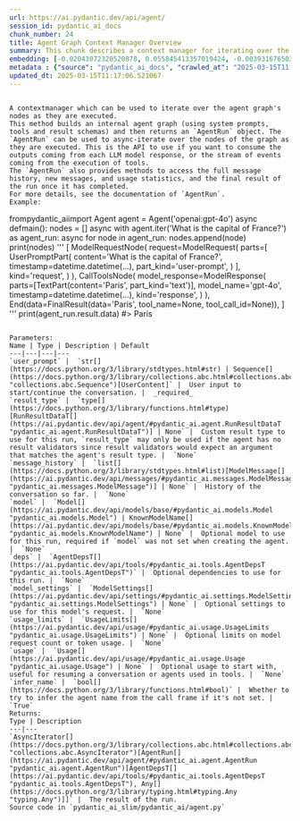 ```yaml
---
url: https://ai.pydantic.dev/api/agent/
session_id: pydantic_ai_docs
chunk_number: 24
title: Agent Graph Context Manager Overview
summary: This chunk describes a context manager for iterating over the nodes of an agent graph during execution, utilizing an `AgentRun` object. It highlights the ability to access LLM model responses, message history, new messages, usage statistics, and the final result. An example of usage is provided, demonstrating how to use the context manager with an agent.
embedding: [-0.02043072320520878, 0.055845413357019424, -0.0039316765032708645, -0.05743853375315666, 0.007066791411489248, 0.00017761166964191943, 0.025016333907842636, -0.0007561951060779393, 0.024499645456671715, -0.002719342242926359, -0.02820257842540741, -0.03453201428055763, -0.013638422824442387, -0.06221790239214897, -0.01105498056858778, -0.01997862011194229, -0.02117346227169037, -0.01742747239768505, 0.004335339181125164, 0.02525314874947071, 0.04172259569168091, -0.03666335344314575, 0.01412281859666109, 0.014714857563376427, -0.03347710892558098, 0.015985049307346344, -0.039419025182724, 0.05248693749308586, -0.016135750338435173, 0.022045375779271126, -0.0013744720490649343, -0.005801980849355459, -0.026523342356085777, 0.003285815706476569, 0.02473646029829979, -0.03248678892850876, 0.0040231733582913876, -2.2916276520845713e-06, -0.009090487845242023, 0.037395328283309937, 0.03711545467376709, -0.03584526106715202, 0.03420908376574516, 0.030656849965453148, -0.02195926010608673, -0.0027529806829988956, 0.005958063993602991, 0.02691085822880268, 0.028913026675581932, -0.006001121364533901, -0.030936721712350845, 0.031927041709423065, -0.00456139026209712, 0.030979780480265617, -0.03347710892558098, 0.008304690942168236, 0.01527460291981697, 0.010866604745388031, -0.008789085783064365, -0.044478267431259155, 0.025489965453743935, 0.002960194367915392, 0.003226611763238907, 0.041980937123298645, -0.03776131570339203, 0.01567288301885128, -0.009354214183986187, 0.041830237954854965, -0.040495458990335464, 0.0009876284748315811, 0.03978501260280609, 0.02624346874654293, -0.06006503477692604, -0.028913026675581932, -0.04047393053770065, -0.013746066018939018, 0.033735450357198715, 0.04320807382464409, -0.017373649403452873, -0.01834244094789028, 0.004486040212213993, 0.017039954662322998, 0.03873010724782944, 0.021776266396045685, 0.03483341634273529, -0.0576968789100647, -0.04770756885409355, -0.026372641324996948, 0.0028256401419639587, -0.06092618405818939, -0.014994730241596699, 0.031453412026166916, 0.004335339181125164, 0.07074326276779175, 0.05184107646346092, 0.04426297917962074, -0.019548047333955765, -0.008024818263947964, 0.023487797006964684, 0.04327265918254852, 0.05110910162329674, -0.024714931845664978, -0.017911866307258606, 0.017944160848855972, -0.013853710144758224, -0.011011922731995583, -0.004453747067600489, -0.002337208017706871, -0.029451243579387665, -0.039526667445898056, -0.06566249579191208, -0.005807362962514162, -0.009241188876330853, 0.03547927364706993, -0.061141468584537506, -0.038514818996191025, -0.006119529251009226, -0.008234722539782524, 0.040839917957782745, -0.015543711371719837, -0.02740601822733879, 0.006345580331981182, -0.025683723390102386, 0.00668465718626976, 0.018008746206760406, 0.014359633438289165, -0.02785811945796013, -0.02757824771106243, 0.002633227501064539, -0.02785811945796013, 0.00855227094143629, 0.008988226763904095, -0.02708308771252632, -0.012863390147686005, -0.008223958313465118, -0.013100205920636654, -0.03875163570046425, 0.00381326861679554, -0.03502717241644859, 0.02557607926428318, 0.009138927794992924, -0.018041038885712624, -0.031087422743439674, -0.00011184825416421518, 0.020097028464078903, 0.05976363271474838, -0.041012149304151535, 0.041356608271598816, -0.013724537566304207, 0.02193773165345192, 0.03162563964724541, 0.022971108555793762, -0.03498411551117897, 0.004184638615697622, -0.029946403577923775, -0.0072928424924612045, 0.014402691274881363, -0.010226125828921795, 0.0022537843324244022, -0.05558706820011139, -0.014251990243792534, 0.045425526797771454, -0.04047393053770065, -0.02226066216826439, -0.02043072320520878, -0.04736310988664627, -0.020613716915249825, -0.016135750338435173, -0.017222948372364044, -0.034919530153274536, 0.005212633404880762, -0.008993608877062798, -0.036361951380968094, 0.027965763583779335, 0.024542702361941338, -0.01944040320813656, -0.09455399215221405, -0.0012002242729067802, -0.025511493906378746, -0.044951897114515305, -0.014585684984922409, -0.0041684918105602264, -0.04533941298723221, -0.026372641324996948, -0.05214247852563858, -0.012077593244612217, 0.005357951857149601, -0.0038536349311470985, -0.005425229202955961, -0.004257297609001398, 0.048267316073179245, 0.04706170782446861, 0.01896677352488041, -0.0009317884687334299, -0.013154027052223682, 0.012325173243880272, 0.041033677756786346, 0.008875200524926186, 0.04023711383342743, 0.03246526047587395, 0.010274565778672695, 0.008611474186182022, 0.025167034938931465, 0.020904354751110077, 0.013724537566304207, -0.04753534123301506, 0.00550327030941844, -0.016921548172831535, -0.013132498599588871, 0.009246570989489555, 0.02490868978202343, -0.03517787531018257, 0.011388675309717655, -0.02691085822880268, -0.01565135456621647, -0.03184092789888382, -0.045511644333601, 0.016953840851783752, -0.0008059801766648889, 0.020559895783662796, 0.03597443550825119, 0.03330487757921219, -0.004634049721062183, 0.0008598018903285265, 0.003199700964614749, 0.014338104985654354, -0.020538367331027985, -0.02938665635883808, 0.015080844983458519, 0.056319043040275574, -0.026157354936003685, -0.0015863950829952955, -0.028826911002397537, -0.0485687181353569, 0.026781685650348663, -0.06381102651357651, 0.016458680853247643, 0.013853710144758224, 0.0422823391854763, -0.049214575439691544, -0.019924798980355263, 0.014327340759336948, 0.02753519080579281, 0.01386447437107563, 0.020215436816215515, 0.011937656439840794, 0.03035544790327549, -0.03321876376867294, 0.03664182499051094, 0.04040934517979622, 0.03526398912072182, -0.004491422325372696, -0.014682563953101635, -0.030161689966917038, -0.005694337654858828, 0.012895682826638222, -0.02919289842247963, -0.014553392305970192, -0.019892506301403046, -0.005532872397452593, 0.04439214989542961, 0.00961794052273035, -0.006878415122628212, 0.011743898503482342, -0.012486638501286507, -0.0023089516907930374, 0.01569441333413124, -0.03364933654665947, -0.01412281859666109, -0.05606069788336754, 0.01501625869423151, -0.009402654133737087, 0.017018426209688187, -0.0458991602063179, -0.028956083580851555, 0.038859277963638306, 0.016996897757053375, 0.03328334912657738, -0.004733619745820761, -0.05050629749894142, 0.004943524487316608, 0.055199552327394485, 0.02740601822733879, 0.05214247852563858, -0.008315455168485641, -0.012572753243148327, 0.011819249019026756, -0.025016333907842636, 0.04977432265877724, 0.010764343664050102, 0.034230612218379974, 0.010931190103292465, 0.039677370339632034, -0.0016684732399880886, 0.031152009963989258, -0.061141468584537506, 0.05614681541919708, 0.018923714756965637, 0.0016523266676813364, -0.013067912310361862, -0.0056028407998383045, -0.014305812306702137, 0.03328334912657738, -0.03248678892850876, 0.011151859536767006, 0.03431672602891922, -0.010952719487249851, -0.014079760760068893, 0.014144347049295902, -7.00102755217813e-05, -0.015758998692035675, 0.09954864531755447, -0.02852550894021988, -0.005565165542066097, -0.010667463764548302, 0.01516695972532034, 0.04213164001703262, -0.03562997654080391, 0.048267316073179245, 0.0006694076000712812, -0.011926892213523388, -0.017858045175671577, 0.03944055363535881, 0.026114296168088913, -0.030786020681262016, 0.012518931180238724, 0.016480209305882454, -0.009284245781600475, -0.03147494047880173, 0.03453201428055763, 0.012486638501286507, -0.029300542548298836, -0.003272360423579812, 0.013972117565572262, 0.03166869655251503, -0.02156098000705242, -0.013552308082580566, 0.01287415437400341, 0.029429715126752853, 0.05976363271474838, -0.05330502614378929, -0.017858045175671577, -0.047104764729738235, -0.014155111275613308, 0.014628742821514606, 0.059117771685123444, 0.029623473063111305, 0.02493021823465824, -0.035586919635534286, 0.02456423081457615, 0.024951746687293053, 0.02542537823319435, 0.023832255974411964, 0.017858045175671577, -0.009192748926579952, -0.017266007140278816, 0.0030328535940498114, 0.008939786814153194, -0.034725770354270935, 0.015758998692035675, -0.08753564208745956, -0.029085256159305573, -0.0032885067630559206, -0.00509960763156414, -0.053391143679618835, -0.020656773820519447, -0.03164716809988022, 0.02378919906914234, 0.0070129698142409325, 0.04998961091041565, 0.07285307347774506, 0.03298194706439972, -0.0006445150356739759, -0.035242460668087006, 0.00218516169115901, -0.01576976291835308, -0.0373307429254055, -0.0055113439448177814, 0.027599776163697243, 0.026006653904914856, 0.03681405261158943, 0.042325396090745926, 0.006297140847891569, -0.004397234413772821, 0.04783673956990242, 0.012185236439108849, -0.022863464429974556, -0.0007023733924143016, 0.0009082414326258004, 0.04899929091334343, 0.04697559401392937, -0.04376782104372978, -0.007911792024970055, 0.0011511119082570076, -0.0396127812564373, -0.0009149691904895008, 0.028611624613404274, 0.003199700964614749, 0.03767520189285278, 0.00651242770254612, -0.010581349022686481, -0.026523342356085777, -0.024628818035125732, 0.03664182499051094, 0.02327251061797142, -0.0044106896966695786, 0.054725922644138336, -0.013121734373271465, 0.033089589327573776, 0.030463092029094696, 0.0558023564517498, 0.01021536160260439, 0.0018097552238032222, -0.01849314197897911, -0.007911792024970055, -0.026114296168088913, -0.0030705288518220186, -0.02344474010169506, 0.01891295053064823, 0.0603664368391037, -0.030764492228627205, -0.0784505307674408, 0.0005940572009421885, 0.018428554758429527, -0.020958175882697105, 0.06927931308746338, 0.0491284616291523, -0.04486578330397606, -0.03926832228899002, 0.01820250414311886, 0.02936512790620327, 0.038342591375112534, 0.03246526047587395, -0.005236852914094925, -0.014908615499734879, -0.01944040320813656, 0.01904212310910225, 0.015403775498270988, -0.031431883573532104, 0.009327303618192673, 0.05873025581240654, -0.04211011156439781, 0.045425526797771454, 0.046114444732666016, -0.045468587428331375, -0.005715866107493639, -0.03360627964138985, -0.008396187797188759, 0.021410278975963593, -0.03395073860883713, -0.0035629975609481335, -0.002621117513626814, -0.04400463402271271, -0.008945168927311897, -0.0567496158182621, -0.03595290705561638, 0.06983906030654907, 0.018256325274705887, 0.052228592336177826, 0.0036356570199131966, -0.002081554848700762, 0.012820332311093807, -0.012594281695783138, 0.017319828271865845, -0.028008820489048958, 0.037524498999118805, 0.0045075686648488045, -0.025834424421191216, -0.008450009860098362, 0.036512650549411774, 0.027169201523065567, -0.024026013910770416, 0.02243289165198803, 0.005904242396354675, -0.01693231239914894, -0.023552382364869118, 0.012518931180238724, 0.020258493721485138, 0.00865453202277422, -0.008153989911079407, 0.0040420107543468475, -0.005043094977736473, 0.01096886582672596, 0.024026013910770416, -0.022325247526168823, 0.014854793436825275, -0.004714782349765301, -0.03367086499929428, -0.026760157197713852, 0.006996823009103537, 0.022884992882609367, 0.009693291038274765, 0.00949415098875761, -0.007804148830473423, 0.07319753617048264, 0.011173387989401817, -0.03444589674472809, -0.0085684172809124, -0.030979780480265617, -0.023487797006964684, -0.02708308771252632, -0.004486040212213993, 0.0015177724417299032, 0.07491982728242874, 0.014241226017475128, -0.029645001515746117, 0.009989310055971146, 0.01955881156027317, 0.019580340012907982, 0.06781536340713501, -0.03601749241352081, 0.011593197472393513, 0.040646158158779144, 0.02344474010169506, 0.009316539391875267, 0.015113137662410736, -0.013218613341450691, 0.001258082571439445, -0.013433900661766529, -0.02342321164906025, 0.020000150427222252, -0.0045990655198693275, 0.0046475050039589405, -0.023961428552865982, 0.032271500676870346, 0.01770734414458275, 0.045769985765218735, -0.03005404584109783, -0.0102368900552392, 0.009015137329697609, 0.009817080572247505, 0.0422823391854763, -0.004717473406344652, 0.03528551757335663, 0.005963446106761694, 0.020882826298475266, 0.03453201428055763, 0.02064600959420204, -0.042476098984479904, -0.024327415972948074, -0.003102821996435523, 0.024026013910770416, -0.02968805842101574, 0.00860609207302332, -0.01244358066469431, 0.016534030437469482, 0.025296205654740334, -0.032723601907491684, 0.019720276817679405, -0.010737432166934013, 0.032443732023239136, 0.010861222632229328, 0.049903493374586105, -0.027750477194786072, 0.036232780665159225, -0.0077287983149290085, -0.038514818996191025, -0.010005457326769829, 0.020183144137263298, -0.013832180760800838, -0.013423136435449123, -0.003622201504185796, 0.020936647430062294, -0.0111410953104496, 0.0030786022543907166, 0.02902066893875599, 0.009639468975365162, -0.030118633061647415, -0.020344609394669533, -0.013563072308897972, 0.027965763583779335, 0.014359633438289165, -0.014068996533751488, -0.03367086499929428, 0.010188451036810875, -0.029946403577923775, 0.021227285265922546, 0.00713137723505497, -0.05020489543676376, 0.04144272208213806, -0.010565202683210373, -0.03857940435409546, 0.010651317425072193, 0.008902112022042274, 0.020118556916713715, 0.006216408219188452, -0.03907456621527672, 0.00730360671877861, 0.005053859204053879, -0.0030893664807081223, 0.010355298407375813, -0.009741730988025665, 0.0030140161979943514, -0.013304728083312511, -0.03862246498465538, 0.002898299368098378, 0.035543862730264664, -0.0034284433349967003, -0.03954819589853287, 0.016157278791069984, 0.04357406124472618, 0.013746066018939018, -0.02488716132938862, 0.04508106783032417, 0.023509325459599495, -0.006264847703278065, 0.027815062552690506, 0.01592046394944191, -0.05003266781568527, -0.009488768875598907, 0.0006287049036473036, -0.029903344810009003, -0.01510237343609333, -0.021055055782198906, -0.0037971220444887877, 0.024456588551402092, -0.042476098984479904, 0.035716090351343155, 0.06962376832962036, -0.03515634313225746, 0.016544794663786888, 0.030635321512818336, 0.01814868301153183, 0.008358512073755264, 0.0019954401068389416, -0.006162586621940136, -0.042648326605558395, 0.004714782349765301, -0.019343525171279907, 0.043143488466739655, -0.06863345205783844, 0.014661035500466824, 0.023035693913698196, 0.015640590339899063, -0.04040934517979622, -0.011474790051579475, -0.04340183362364769, -0.03328334912657738, -0.007621155120432377, 0.0024556159041821957, 0.02292805165052414, 0.033326406031847, -0.023229451850056648, 0.0009452438680455089, -0.0047551486641168594, -0.007233638782054186, 0.0014774061273783445, -0.0033934591338038445, 0.024994805455207825, -0.02473646029829979, -0.035737618803977966, -0.024628818035125732, -0.011937656439840794, -0.014736386016011238, -0.006119529251009226, 0.0002707905077841133, 0.004739002324640751, 0.022669706493616104, -0.010048514232039452, -0.0002807138953357935, -0.006028032395988703, 0.009962399490177631, 0.009042047895491123, -0.009117398411035538, -0.05317585542798042, 0.01603887230157852, 0.025942066684365273, 0.017266007140278816, 0.027319902554154396, 0.0021421043202281, -0.01742747239768505, -0.005748159252107143, 0.017029190436005592, -0.0007165016140788794, 0.0205706600099802, 0.005072696600109339, -0.00794946774840355, 0.0031135862227529287, -0.018116390332579613, 0.028956083580851555, 0.0009432255756109953, -0.017621230334043503, -0.036878641694784164, 0.07306836545467377, 0.06505969166755676, -0.0057427771389484406, -0.005538254510611296, 0.003417678875848651, 0.029924873262643814, 0.03972042724490166, -0.011388675309717655, -0.01261581014841795, -0.030441561713814735, 0.01412281859666109, 0.016383331269025803, 0.005586693994700909, 0.004617903381586075, 0.015629826113581657, 0.0049973465502262115, -0.0247579887509346, -0.023961428552865982, 2.421977296762634e-05, 4.03400053983205e-06, 0.03194857016205788, -0.020764417946338654, 0.007793384604156017, -0.0055436366237699986, 0.005758923478424549, 0.014424219727516174, -0.03194857016205788, -0.011690076440572739, 0.01047370582818985, -0.03797660395503044, 0.009305775165557861, -0.012648102827370167, -0.006878415122628212, -0.0059311529621481895, 0.02639416977763176, -0.01475791446864605, -0.004292281810194254, -0.03156105428934097, 0.0123789943754673, -0.004943524487316608, 0.0031916277948766947, -0.015199252404272556, -0.0260927677154541, 0.006975294556468725, 0.0348549447953701, -0.013089441694319248, 0.005775070283561945, 0.004311119671911001, -0.026114296168088913, -0.00989243108779192, -0.020409194752573967, -0.030247803777456284, -0.029580414295196533, -0.026824742555618286, 0.027190731838345528, -0.02772894874215126, -0.006889179814606905, -0.01898830197751522, -0.004190020728856325, -0.04301431402564049, -0.022389834746718407, -0.009499533101916313, -0.030097102746367455, 0.0098063163459301, 0.035070229321718216, -0.010565202683210373, 0.0018299383809790015, -0.033713921904563904, 0.004292281810194254, 0.0009210241260007024, 0.00033319005160592496, 0.04637278988957405, 0.008358512073755264, 0.04325113072991371, -0.017621230334043503, -0.03806271776556969, 0.014004410244524479, -0.010371444746851921, 0.01700766198337078, -0.004195402842015028, 0.025123976171016693, 0.007529658265411854, -0.0008651840616948903, 0.02169015072286129, 0.03166869655251503, -0.016856960952281952, 0.002292805118486285, -0.02559760771691799, 0.005239543970674276, -0.00812169723212719, 0.014305812306702137, 0.013337021693587303, -0.03453201428055763, 0.040495458990335464, -0.018191739916801453, 0.013498486019670963, -0.026264997199177742, 0.008110933005809784, 0.005285292398184538, 0.0002514483348932117, 0.007427396718412638, 0.029128313064575195, -0.022368304431438446, -0.00398549810051918, -0.019677219912409782, -0.04671724885702133, -0.006463988218456507, -0.05033406987786293, -0.03054920583963394, 0.04620056226849556, 0.009843992069363594, 0.01565135456621647, 0.010688993148505688, 0.019504990428686142, -0.024047542363405228, -0.008197047747671604, 0.007276696152985096, -0.026932386681437492, 0.02889149636030197, -0.0247579887509346, -0.008084021508693695, 0.014338104985654354, -0.010699757374823093, 0.007820295169949532, 0.011474790051579475, 0.011420967988669872, -0.015446832403540611, -0.035070229321718216, 0.007960231974720955, -0.0013872546842321754, 0.0028094935696572065, 0.002680321456864476, 0.049257636070251465, -0.015888171270489693, -0.02884843945503235, 0.0071044666692614555, -0.06088312342762947, 0.008622239343822002, 0.018180975690484047, -0.005909624509513378, -0.014574920758605003, 0.04667419195175171, 0.03285277634859085, 0.009424182586371899, -0.03502717241644859, -0.03888080641627312, -0.018385497853159904, -0.01088275108486414, -0.03386462479829788, 0.04521024227142334, 0.008191665634512901, 0.04968820884823799, 0.010904279537498951, -0.02213148958981037, -0.005758923478424549, -0.03330487757921219, 0.0029198280535638332, 0.020559895783662796, 0.03530704602599144, -0.004940833430737257, -0.019591104239225388, 0.020441487431526184, 0.028159521520137787, 0.008040964603424072, 0.011399439536035061, 0.014779442921280861, 0.004044701810926199, -0.00903666578233242, 0.0544675774872303, 0.018880657851696014, -0.0342736691236496, -0.0020869369618594646, 0.021184228360652924, 0.022303719073534012, 0.001867613522335887, 0.019257409498095512, -0.018288619816303253, -0.029494300484657288, 0.0015029713977128267, 0.01293874066323042, -0.02195926010608673, 0.018331676721572876, 0.0009950289968401194, -0.017438236624002457, -0.03890233486890793, 0.004160418640822172, -0.01782575249671936, 0.00040769949555397034, 0.03515634313225746, 0.0035064849071204662, -0.0017882265383377671, 0.005915006622672081, 0.022820407524704933, -0.008304690942168236, 0.04477966949343681, -0.032099273055791855, 0.04327265918254852, 0.027427546679973602, -0.02312180958688259, -0.0020398430060595274, -0.00048675015568733215, -0.017459765076637268, -0.00672771455720067, 0.005608222912997007, 0.007169052492827177, -0.016178807243704796, 0.020538367331027985, -0.00646937033161521, -0.0689348503947258, 0.0038374883588403463, 0.011485554277896881, 0.04370323196053505, -0.0017249860102310777, 0.00329927122220397, 0.037201568484306335, 0.014822500757873058, -0.010107718408107758, 0.03270207345485687, -0.032422203570604324, 0.03879469260573387, -0.029085256159305573, -0.020463015884160995, -0.01412281859666109, 0.054725922644138336, 0.02129187062382698, 0.021948495879769325, -0.03364933654665947, -0.009537207894027233, -0.019946327432990074, -0.00042418239172548056, 0.06239013373851776, -0.040021829307079315, -0.06540414690971375, 0.006829975638538599, -0.031238123774528503, 0.017696579918265343, 0.020613716915249825, 0.012744982726871967, 0.025619136169552803, 0.023832255974411964, -0.013638422824442387, -0.021916203200817108, -0.016426388174295425, 0.027470603585243225, 0.008234722539782524, 0.0295158289372921, -0.03265901654958725, 0.026501813903450966, -0.045425526797771454, 0.01624339446425438, 0.02344474010169506, -0.0472339391708374, -0.016630910336971283, -0.011474790051579475, -0.011442496441304684, -0.008918258361518383, 0.03416602686047554, -0.0028014203999191523, -0.054855093359947205, 0.012841861695051193, -0.003762137843295932, 0.002672248287126422, 0.002276658546179533, 0.027664361521601677, -0.008084021508693695, 0.013659951277077198, 0.034230612218379974, 0.04307890310883522, -0.018234796822071075, 0.026932386681437492, -0.013842944987118244, -0.004225004930049181, -0.023509325459599495, 0.012002242729067802, -0.014198169112205505, 0.058127451688051224, 0.011625491082668304, 0.016770847141742706, 0.012357465922832489, -0.02807340770959854, -0.013057148084044456, -0.003764829132705927, -0.017761167138814926, -0.011668547987937927, 0.0029090638272464275, 0.005425229202955961, 0.003807886503636837, 0.0023735377471894026, 0.04172259569168091, 0.05132438987493515, 0.048439543694257736, -0.0017868810100480914, -0.0005775743047706783, 0.05524260923266411, -0.011410203762352467, 0.03767520189285278, 0.005549018736928701, -0.002392375376075506, -0.007831059396266937, 0.04394004866480827, -0.01748129352927208, 0.010382208973169327, -0.03050614893436432, -0.0012439544079825282, 0.017319828271865845, 0.025705251842737198, 0.007766473572701216, 0.012077593244612217, -0.010242272168397903, 0.02089359052479267, 0.017664287239313126, -0.00812169723212719, -0.02374614030122757, -0.014112054370343685, 0.011969950050115585, 0.03821341693401337, -0.009526443667709827, -0.03481188416481018, 0.04370323196053505, 0.03250831738114357, 0.012271351180970669, -0.004897776059806347, -0.025037862360477448, 0.0006287049036473036, 0.005304130259901285, 0.011786955408751965, -0.016867725178599358, -0.008363895118236542, 0.01759970188140869, 0.002545767230913043, -0.02169015072286129, -0.001379181514494121, -0.028654681518673897, -0.0019658382516354322, -0.012088357470929623, -0.020140085369348526, 0.0074919830076396465, 0.01881607249379158, 0.006544720847159624, 0.0004369650559965521, 0.00646937033161521, 0.0020183143205940723, 0.017814988270401955, 0.011937656439840794, -0.014305812306702137, 0.010339152067899704, -0.017642758786678314, -0.005164193455129862, 0.04490884020924568, -0.02540384978055954, 0.030635321512818336, -0.021087348461151123, 0.023143338039517403, 0.01296026911586523, -0.010952719487249851, 0.009300392121076584, -0.05291751027107239, -0.023186394944787025, 0.025662194937467575, 0.041162848472595215, 0.012099121697247028, 0.050893813371658325, 0.0011107457103207707, -0.022519005462527275, -0.013627658598124981, 0.016964605078101158, 0.009068959392607212, 0.0025323117151856422, -0.00865453202277422, -0.0290421973913908, 0.02919289842247963, 0.013713773339986801, -0.007696505170315504, 0.016620146110653877, 0.004203476011753082, 0.045813046395778656, -0.013014091178774834, 0.0007555223419331014, -0.01611422188580036, -0.009951635263860226, -0.013487721793353558, 0.022045375779271126, 0.026609456166625023, 0.03601749241352081, -0.0183747336268425, -0.010861222632229328, 0.0281810499727726, 0.017621230334043503, -0.017588937655091286, -0.0132831996306777, -0.016964605078101158, -0.020333845168352127, -0.006894561927765608, -0.011485554277896881, -0.017018426209688187, 0.01856849156320095, -0.02723378874361515, -0.019752569496631622, 0.014854793436825275, 0.0022080359049141407, -0.01052214577794075, -0.04869788885116577, -0.0017640067962929606, 0.022906523197889328, 0.014768678694963455, 0.02003244310617447, -0.0019402728648856282, 0.008406952023506165, 0.04499495401978493, 0.007664212491363287, 0.04486578330397606, 0.012249822728335857, -0.01278803963214159, -0.02658792771399021, -0.005277219228446484, -0.004076994955539703, -0.028008820489048958, -0.017352120950818062, 0.0076803588308393955, 0.007325135637074709, -0.0006202952936291695, -0.04667419195175171, -0.01829938404262066, 0.012013006955385208, -0.04658807814121246, -0.02096894010901451, -0.004502186551690102, -0.004911231808364391, 0.0209474116563797, 0.008546888828277588, -0.03959125280380249, -0.0063186693005263805, -0.038665521889925, 0.002638609614223242, -0.0013125770492479205, 0.03050614893436432, -0.014241226017475128, -0.01767505146563053, -0.0040716128423810005, -0.016049636527895927, -0.014768678694963455, 0.005314894486218691, 0.0036571857053786516, -0.027319902554154396, 0.03280971944332123, 0.005823509767651558, -0.021582508459687233, 0.03050614893436432, -0.0346611849963665, 0.004235769156366587, -0.017373649403452873, -0.008972080424427986, -0.03255137428641319, -0.027470603585243225, -0.004300354979932308, -0.004216931294649839, -0.020613716915249825, 0.005694337654858828, 0.017965689301490784, -0.013886002823710442, -0.0026951225008815527, 0.004354177042841911, 0.025210091844201088, 0.030075574293732643, 0.05528566613793373, 0.025662194937467575, -0.006894561927765608, 0.011991478502750397, -0.011442496441304684, -0.0016819286393001676, 0.014112054370343685, 7.917678885860369e-05, 0.0015998504823073745, -0.012572753243148327, -0.016867725178599358, 0.016221866011619568, 0.015037787146866322, 0.00877832155674696, 0.009440328925848007, -0.0073897214606404305, 0.010877368971705437, 0.010742814280092716, 0.010807400569319725, -0.018590020015835762, 0.03448895737528801, 0.08060339838266373, 0.0010999813675880432, -0.014553392305970192, 0.01668473146855831, 0.01982792094349861, 0.022368304431438446, -0.04273444414138794, 0.021604036912322044, 0.02277735061943531, 0.02340168133378029, -0.010672845877707005, -0.015134666115045547, 0.005855802912265062, -0.0504632405936718, 0.021011998876929283, 0.0222821906208992, -0.018030274659395218, 0.008509213104844093, 0.012540459632873535, 0.030613791197538376, 0.02062448114156723, -0.015220780856907368, -0.03584526106715202, 0.001994094578549266, 0.01973104104399681, 0.03134576603770256, -0.01673855446279049, 0.010995776392519474, -0.022691234946250916, 0.008084021508693695, 0.008875200524926186, 0.025123976171016693, -0.01889142207801342, 0.0026453372556716204, -0.0481811985373497, 0.015048551373183727, 0.050420183688402176, -0.005877331364899874, 0.02604971081018448, -0.008067875169217587, -0.002070790622383356, 0.007502747233957052, 0.02986028790473938, -0.001540646655485034, -0.036534182727336884, 0.0020088956225663424, -0.0005153429228812456, -0.004125434439629316, 0.06536109000444412, -0.010306858457624912, -0.019321996718645096, 0.017513586208224297, -0.014585684984922409, 0.0013206503354012966, 0.017319828271865845, -0.0021421043202281, -0.03479035571217537, 0.03700781241059303, 0.052400823682546616, 0.016178807243704796, -0.03166869655251503, -0.01096886582672596, 0.008961315266788006, -0.024155186489224434, -0.026609456166625023, 0.010619024746119976, 0.01733059249818325, -0.011442496441304684, 0.04490884020924568, 0.042088583111763, 0.022411363199353218, 0.00015112129040062428, 0.014305812306702137, -0.007685740943998098, 0.02856856770813465, 0.01982792094349861, -0.021238049492239952, -0.04434909299015999, 0.01740594208240509, 0.00869220681488514, 0.003038235940039158, -0.027190731838345528, 0.00655548507347703, 0.006157204508781433, 0.03151799738407135, 0.00498927291482687, 0.013842944987118244, -0.014704092405736446, 0.019687984138727188, -0.008374659344553947, -0.007265931461006403, -0.0032454493921250105, 0.0012257895432412624, 0.006044178735464811, -0.040516987442970276, -0.016630910336971283, 0.017126070335507393, -0.0279011782258749, -0.016351036727428436, -0.004833190236240625, -0.004574846010655165, 0.008040964603424072, 0.015005494467914104, 1.5379135220427997e-05, 0.005667426623404026, 0.03894539549946785, -0.05102298781275749, 0.00858994573354721, -0.010931190103292465, 0.01146402582526207, -0.0049973465502262115, 0.01871919259428978, -0.013595365919172764, -0.009052813053131104, 0.008014053106307983, -0.01592046394944191, -0.010699757374823093, 0.007454307749867439, -0.02062448114156723, -0.008450009860098362, 0.03207774460315704, 0.0034015325363725424, -0.032056212425231934, -0.0063671087846159935, -0.012669632211327553, 0.004146963357925415, 0.020172379910945892, 0.026523342356085777, 0.006205643992871046, -0.01814868301153183, -0.016049636527895927, 0.015080844983458519, 0.021001232787966728, 0.005861185025423765, -0.04325113072991371, 0.004747075494378805, -0.005390245001763105, -0.013918295502662659, -0.013972117565572262, 0.005301439203321934, 0.0012163707287982106, 0.019074415788054466, -0.002863315399736166, 0.006582396104931831, 0.01805180311203003, 0.004109288100153208, 0.034575071185827255, 0.00797099620103836, 0.023380152881145477, 0.020086264237761497, -0.003522631246596575, 0.020215436816215515, 0.015156195499002934, 0.033412519842386246, -0.015070080757141113, 0.009354214183986187, -0.023380152881145477, 0.0038590170443058014, -0.016620146110653877, -0.03334793448448181, -0.0033450196497142315, 0.004378396552056074, -0.013627658598124981, -0.003910147584974766, 0.004386469721794128, -0.018826836720108986, -0.01319708488881588, -0.0028794617392122746, -0.02114116959273815, 0.007664212491363287, -0.014704092405736446, -0.010339152067899704, 0.008369277231395245, -0.008014053106307983, 0.04516718536615372, -0.022303719073534012, -0.029472772032022476, 0.03248678892850876, 0.0344674251973629, 0.005769688170403242, 0.008401569910347462, -0.03429519757628441, -0.0030193983111530542, 0.006065707188099623, 0.015199252404272556, 0.0037540646735578775, 0.02010779269039631, 0.00227127643302083, -0.03662029653787613, -0.0003844888706225902, 0.02988181635737419, -0.02153945155441761, -0.03823494538664818, 0.047449223697185516, -0.0004278826527297497, 0.01988174207508564, 0.006544720847159624, 0.02456423081457615, -0.012314409017562866, -0.00329927122220397, 0.013487721793353558, -0.0014343487564474344, -0.030484620481729507, -0.00432726601138711, -0.01469332817941904, -0.004534479696303606, 0.021485628560185432, -0.030226275324821472, -0.012863390147686005, 0.03575914725661278, 0.0074812183156609535, 0.019257409498095512, -0.02310028113424778, 0.018848365172743797, -0.02624346874654293, -0.0308506079018116, -0.0308506079018116, 0.01710454188287258, 0.013315492309629917, -0.008105550892651081, 0.05614681541919708, -0.031130479648709297, 0.017793459817767143, -0.005845038220286369, -0.024348944425582886, 0.02195926010608673, -0.01002698577940464, -0.032400671392679214, -0.010080807842314243, 0.031281180679798126, 0.011044216342270374, -0.029817230999469757, -0.022174546495079994, 0.012099121697247028, 0.004547934979200363, 0.008579181507229805, -0.037352271378040314, -0.010091572068631649, 0.029946403577923775, -0.017029190436005592, -0.010279947891831398, -0.019774097949266434, 0.017685815691947937, -0.0017868810100480914, -0.006098000332713127, -0.01866537146270275, -0.03360627964138985, -0.043165016919374466, 0.01088275108486414, 0.03631889447569847, 0.010554438456892967, -0.012884918600320816, 0.012109885923564434, -0.022820407524704933, 0.031431883573532104, 0.004200784955173731, -0.05657738819718361, 0.0010152121540158987, -0.003762137843295932, -0.038536347448825836, 0.015931228175759315, -0.0045990655198693275, -0.012185236439108849, -0.01916053146123886, 0.02359544113278389, 0.008143225684762001, 0.012583517469465733, 0.017190655693411827, -0.007551186718046665, 0.026695571839809418, -0.018213268369436264, 0.02856856770813465, -0.06118452548980713, 0.007944085635244846, 0.003285815706476569, 0.013627658598124981, -0.006394019816070795, -0.04058157280087471, -0.02312180958688259, -0.027169201523065567, 0.006803065072745085, 0.042002465575933456, 0.002533657243475318, -0.006593160331249237, 0.017610466107726097, -0.03530704602599144, -0.008197047747671604, -0.027319902554154396, 0.019031358882784843, 0.006081853993237019, -0.023035693913698196, 0.016867725178599358, -0.039160680025815964, 0.02307875268161297, 0.02753519080579281, -0.0021259577479213476, -0.009176602587103844, -0.03595290705561638, -0.0054817418567836285, 0.016458680853247643, 0.014004410244524479, -0.0003690151497721672, -0.0012049336219206452, 0.016824668273329735, 0.020161615684628487, -0.029558885842561722, 0.02117346227169037, 0.014865557663142681, -0.011700840666890144, -0.0058988602831959724, 0.014208933338522911, 0.029558885842561722, 0.003463427536189556, 0.008659914135932922, 0.022798879072070122, 0.004418762866407633, -0.003215847536921501, 0.01656632497906685, 0.009569501504302025, -0.03401532396674156, -0.018137918785214424, 0.045511644333601, 0.01255122385919094, 0.00019779481226578355, 0.011840777471661568, -0.002190543804317713, -0.02658792771399021, -0.036900170147418976, -0.00944571103900671, -0.021248813718557358, 0.055027320981025696, 0.03926832228899002, 0.014564156532287598, 0.009897813200950623, -0.004887011833488941, -0.017911866307258606, 0.029171369969844818, -0.02357391081750393, 0.04409075155854225, -0.008713736198842525, 0.002212072489783168, -0.004179256036877632, 0.014079760760068893, -0.022153018042445183, 0.01874072104692459, 0.014079760760068893, 0.02163632959127426, 0.028137993067502975, -0.007082937750965357, -0.009047430008649826, -0.0017989908810704947, 0.015306895598769188, -0.02574830874800682, -0.007841823622584343, -0.014488806016743183, -0.00030005606822669506, -0.0132831996306777, -0.013164792209863663, -0.04878400266170502, 0.03965584188699722, -0.029128313064575195, -0.00019678565149661154, -0.012755746953189373, -0.017147598788142204, 0.0019227807642892003, -0.0013731265207752585, -0.022002317011356354, -0.014596449211239815]
metadata : {"source": "pydantic_ai_docs", "crawled_at": "2025-03-15T11:17:06.521067", "url_path": "/api/agent/", "chunk_size": 4554}
updated_dt: 2025-03-15T11:17:06.521067
---
```

```

A contextmanager which can be used to iterate over the agent graph's nodes as they are executed.
This method builds an internal agent graph (using system prompts, tools and result schemas) and then returns an `AgentRun` object. The `AgentRun` can be used to async-iterate over the nodes of the graph as they are executed. This is the API to use if you want to consume the outputs coming from each LLM model response, or the stream of events coming from the execution of tools.
The `AgentRun` also provides methods to access the full message history, new messages, and usage statistics, and the final result of the run once it has completed.
For more details, see the documentation of `AgentRun`.
Example: 
```
frompydantic_aiimport Agent
agent = Agent('openai:gpt-4o')
async defmain():
  nodes = []
  async with agent.iter('What is the capital of France?') as agent_run:
    async for node in agent_run:
      nodes.append(node)
  print(nodes)
'''
  [
    ModelRequestNode(
      request=ModelRequest(
        parts=[
          UserPromptPart(
            content='What is the capital of France?',
            timestamp=datetime.datetime(...),
            part_kind='user-prompt',
          )
        ],
        kind='request',
      )
    ),
    CallToolsNode(
      model_response=ModelResponse(
        parts=[TextPart(content='Paris', part_kind='text')],
        model_name='gpt-4o',
        timestamp=datetime.datetime(...),
        kind='response',
      )
    ),
    End(data=FinalResult(data='Paris', tool_name=None, tool_call_id=None)),
  ]
  '''
  print(agent_run.result.data)
  #> Paris

```

Parameters:
Name | Type | Description | Default  
---|---|---|---  
`user_prompt` |  `str[](https://docs.python.org/3/library/stdtypes.html#str) | Sequence[](https://docs.python.org/3/library/collections.abc.html#collections.abc.Sequence "collections.abc.Sequence")[UserContent]` |  User input to start/continue the conversation. |  _required_  
`result_type` |  `type[](https://docs.python.org/3/library/functions.html#type)[RunResultDataT[](https://ai.pydantic.dev/api/agent/#pydantic_ai.agent.RunResultDataT "pydantic_ai.agent.RunResultDataT")] | None` |  Custom result type to use for this run, `result_type` may only be used if the agent has no result validators since result validators would expect an argument that matches the agent's result type. |  `None`  
`message_history` |  `list[](https://docs.python.org/3/library/stdtypes.html#list)[ModelMessage[](https://ai.pydantic.dev/api/messages/#pydantic_ai.messages.ModelMessage "pydantic_ai.messages.ModelMessage")] | None` |  History of the conversation so far. |  `None`  
`model` |  `Model[](https://ai.pydantic.dev/api/models/base/#pydantic_ai.models.Model "pydantic_ai.models.Model") | KnownModelName[](https://ai.pydantic.dev/api/models/base/#pydantic_ai.models.KnownModelName "pydantic_ai.models.KnownModelName") | None` |  Optional model to use for this run, required if `model` was not set when creating the agent. |  `None`  
`deps` |  `AgentDepsT[](https://ai.pydantic.dev/api/tools/#pydantic_ai.tools.AgentDepsT "pydantic_ai.tools.AgentDepsT")` |  Optional dependencies to use for this run. |  `None`  
`model_settings` |  `ModelSettings[](https://ai.pydantic.dev/api/settings/#pydantic_ai.settings.ModelSettings "pydantic_ai.settings.ModelSettings") | None` |  Optional settings to use for this model's request. |  `None`  
`usage_limits` |  `UsageLimits[](https://ai.pydantic.dev/api/usage/#pydantic_ai.usage.UsageLimits "pydantic_ai.usage.UsageLimits") | None` |  Optional limits on model request count or token usage. |  `None`  
`usage` |  `Usage[](https://ai.pydantic.dev/api/usage/#pydantic_ai.usage.Usage "pydantic_ai.usage.Usage") | None` |  Optional usage to start with, useful for resuming a conversation or agents used in tools. |  `None`  
`infer_name` |  `bool[](https://docs.python.org/3/library/functions.html#bool)` |  Whether to try to infer the agent name from the call frame if it's not set. |  `True`  
Returns:
Type | Description  
---|---  
`AsyncIterator[](https://docs.python.org/3/library/collections.abc.html#collections.abc.AsyncIterator "collections.abc.AsyncIterator")[AgentRun[](https://ai.pydantic.dev/api/agent/#pydantic_ai.agent.AgentRun "pydantic_ai.agent.AgentRun")[AgentDepsT[](https://ai.pydantic.dev/api/tools/#pydantic_ai.tools.AgentDepsT "pydantic_ai.tools.AgentDepsT"), Any[](https://docs.python.org/3/library/typing.html#typing.Any "typing.Any")]]` |  The result of the run.  
Source code in `pydantic_ai_slim/pydantic_ai/agent.py`